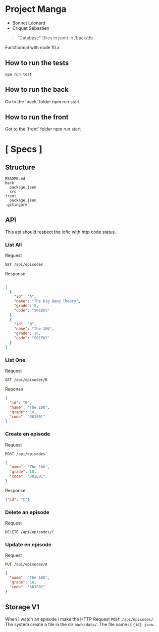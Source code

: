 # Project Manga

+ Bonnet Léonard
+ Criquet Sébastien

> "Database" (files in json) in /back/db

Functionnal with node 10.x


How to run the tests
--------------------

    npm run test


How to run the back
------------------

Go to the 'back' folder
    npm run start

How to run the front
------------------

Got to the 'front' folder
    npm run start

# [ Specs ]

## Structure
``` dir
README.md
back
  package.json
  src
front
  package.json
.gitingore
```

## API

This api should respect the lofic with http code status.

### List All

Request
```
GET /api/episodes
```

Response
``` json

[
  {
    "id": "A",
    "name": "The Big Bang Theory",
    "grade": 8,
    "code": "S01E01"
  },
  {
    "id": "B",
    "name": "The 100",
    "grade": 10,
    "code": "S01E01"
  }
]
```

### List One
Request
```
GET /api/episodes/B
```
Reponse
``` json
{
  "id": "B",
  "name": "The 100",
  "grade": 10,
  "code": "S01E01"
}
```

### Create en episode

Request
```
POST /api/episodes
```

``` json
{
  "name": "The 100",
  "grade": 10,
  "code": "S01E01"
}
```

Response
``` json
{"id": "C"}
```

### Delete an episode

Request
```
DELETE /api/episodes/C
```

### Update en episode

Request
```
PUT /api/episodes/A
```

``` json
{
  "name": "The 100",
  "grade": 10,
  "code": "S01E02"
}
```


## Storage V1

When i watch an episode i  make the HTTP Request ``POST /api/episodes/``. The system create a file in the dir ``back/data/``. The file name is ``{id}.json``.
